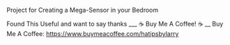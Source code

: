 Project for Creating a Mega-Sensor in your Bedroom

Found This Useful and want to say thanks
___ ☕ Buy Me A Coffee! ☕ __
Buy Me A Coffee: https://www.buymeacoffee.com/hatipsbylarry
